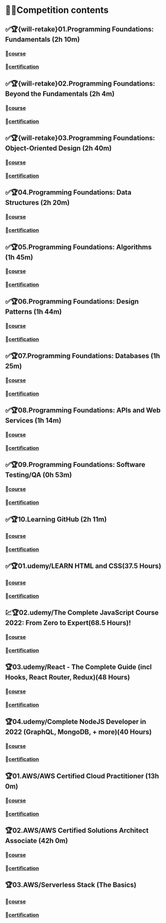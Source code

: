 # 🎁🎁Competition contents

## ✅🏆{will-retake}01.Programming Foundations: Fundamentals (2h 10m)

### 🧐[course](https://www.linkedin.com/learning/programming-foundations-fundamentals-3?contextUrn=urn%3Ali%3AlyndaLearningPath%3A56db2b643dd5596be4e4989b)

### 🥳[certification](https://www.linkedin.com/learning/certificates/33b7059d9da8b9b81424ef6b85156c59027d9d1af055b5660130c78a058a663d?trk=share_certificate)

## ✅🏆{will-retake}02.Programming Foundations: Beyond the Fundamentals (2h 4m)

### 🧐[course](https://www.linkedin.com/learning/programming-foundations-beyond-the-fundamentals?contextUrn=urn%3Ali%3AlyndaLearningPath%3A56db2b643dd5596be4e4989b)

### 🥳[certification](https://www.linkedin.com/learning/certificates/9040602d6559cdc08122167d55bfc4a8a3f356d94113079c5390969fc295ee81?trk=share_certificate)

## ✅🏆{will-retake}03.Programming Foundations: Object-Oriented Design (2h 40m)

### 🧐[course](https://www.linkedin.com/learning/programming-foundations-object-oriented-design-3)

### 🥳[certification](https://www.linkedin.com/learning/certificates/a0aae4b72f620660906c14cae62ddc60eec2d997890cf0d8a24009511e4b98c5?trk=share_certificate)

## ✅🏆04.Programming Foundations: Data Structures (2h 20m)

### 🧐[course](https://www.linkedin.com/learning/programming-foundations-data-structures-2)

### 🥳[certification](https://www.linkedin.com/learning/certificates/c8ebd550eeb7e98304cfa7bb04aeb79bcb0ec4fa4d26fa936a94d93e58c38981?trk=share_certificate)

## ✅🏆05.Programming Foundations: Algorithms (1h 45m)

### 🧐[course](https://www.linkedin.com/learning/programming-foundations-algorithms)

### 🥳[certification](https://www.linkedin.com/learning/certificates/77d32536d95051ef5318a336d211bfd4aad962a6f3e6bd7230fe519595e2eaa6?trk=share_certificate)

## ✅🏆06.Programming Foundations: Design Patterns (1h 44m)

### 🧐[course](https://www.linkedin.com/learning/programming-foundations-design-patterns-2)

### 🥳[certification](https://www.linkedin.com/learning/certificates/eedc331d149cd6211eca34396629bf4c7a5e5c12983a4ad89fd5aefd00d5a74a?trk=share_certificate)

## ✅🏆07.Programming Foundations: Databases (1h 25m)

### 🧐[course](https://www.linkedin.com/learning/programming-foundations-databases-2)

### 🥳[certification](https://www.linkedin.com/learning/certificates/a0144a3dd3fed26907bf0f80316949ad0e9c352e9df5bb4d884ddabc935c5c62?trk=share_certificate)

## ✅🏆08.Programming Foundations: APIs and Web Services (1h 14m)

### 🧐[course](https://www.linkedin.com/learning/programming-foundations-databases-2)

### 🥳[certification]()

## ✅🏆09.Programming Foundations: Software Testing/QA (0h 53m)

### 🧐[course](https://www.linkedin.com/learning/programming-foundations-software-testing-qa)

### 🥳[certification](https://www.linkedin.com/learning/certificates/c1b0d2ff706fc3b6f3e23c4c7c3d54e41a143983c04f6c213068195d8fddf7ee?trk=share_certificate)

## ✅🏆10.Learning GitHub (2h 11m)

### 🧐[course](https://www.linkedin.com/learning/learning-github)

### 🥳[certification](https://www.linkedin.com/learning/certificates/b32a75d0445a3949de3e4011c40b7ae9162962a5ce767b3d4e6f15fbcdfc83af?trk=share_certificate)

## ✅🏆01.udemy/LEARN HTML and CSS(37.5 Hours)

### 🧐[course](https://www.udemy.com/course/design-and-develop-a-killer-website-with-html5-and-css3)

### 🥳[certification](https://www.udemy.com/certificate/UC-af3a8def-3b9f-4613-a6ca-5b5830efd396/)

## 💹🏆02.udemy/The Complete JavaScript Course 2022: From Zero to Expert(68.5 Hours)!

### 🧐[course](https://www.udemy.com/course/the-complete-javascript-course/)

### 🥳[certification]()

## 🏆03.udemy/React - The Complete Guide (incl Hooks, React Router, Redux)(48 Hours)

### 🧐[course](https://www.udemy.com/course/react-the-complete-guide-incl-redux/)

### 🥳[certification]()

## 🏆04.udemy/Complete NodeJS Developer in 2022 (GraphQL, MongoDB, + more)(40 Hours)

### 🧐[course](https://www.udemy.com/course/complete-nodejs-developer-zero-to-mastery/)

### 🥳[certification]()

## 🏆01.AWS/AWS Certified Cloud Practitioner (13h 0m)

### 🧐[course](https://acloudguru.com/course/aws-certified-cloud-practitioner-2020)

### 🥳[certification]()

## 🏆02.AWS/AWS Certified Solutions Architect Associate (42h 0m)

### 🧐[course](https://acloudguru.com/course/aws-certified-solutions-architect-associate-saa-c02-4KYV)

### 🥳[certification]()

## 🏆03.AWS/Serverless Stack (The Basics)

### 🧐[course](https://serverless-stack.com/#guide)

### 🥳[certification]()
